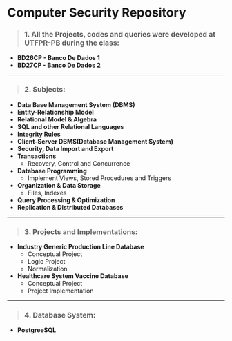 # Computer Security Repository

>### 1. All the Projects, codes and queries were developed at UTFPR-PB during the class: 
- **BD26CP - Banco De Dados 1**
- **BD27CP - Banco De Dados 2**
---
>### 2. Subjects:
- **Data Base Management System (DBMS)**
- **Entity-Relationship Model**
- **Relational Model & Algebra**
- **SQL and other Relational Languages**
- **Integrity Rules**
- **Client-Server DBMS(Database Management System)**
- **Security, Data Import and Export**
- **Transactions**
    - Recovery, Control and Concurrence
- **Database Programming**
    - Implement Views, Stored Procedures and Triggers
- **Organization & Data Storage** 
    - Files, Indexes
- **Query Processing & Optimization**
- **Replication & Distributed Databases**
---
>### 3. Projects and Implementations:
- **Industry Generic Production Line Database**
    - Conceptual Project
    - Logic Project
    - Normalization
- **Healthcare System Vaccine Database**
    - Conceptual Project
    - Project Implementation
---
>### 4. Database System: 
- **PostgreeSQL**



